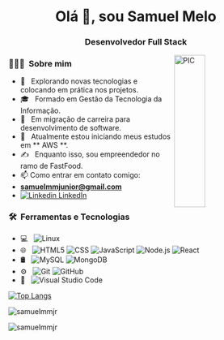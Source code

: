<h1 align = "center"> Olá 👋, sou Samuel Melo </h1>
<h3 align = "center"> Desenvolvedor Full Stack </h3>
<img width = "35%" align="right" alt="PIC" height="300px" src="https://www.pngitem.com/pimgs/m/4-42822_apple-tv-copy-developer-illustration-png-transparent-png.png" />

<h3> 👨🏻‍💻 &nbsp;Sobre mim </h3>

- 🤔 &nbsp; Explorando novas tecnologias e colocando em prática nos projetos.
- 🎓 &nbsp; Formado em Gestão da Tecnologia da Informação.
- 💼 &nbsp; Em migração de carreira para desenvolvimento de software.
- 🌱 &nbsp; Atualmente estou iniciando  meus estudos em ** AWS **.
- ✍️ &nbsp; Enquanto isso, sou empreendedor no ramo de FastFood.
- 📫 Como entrar em contato comigo: 
- **samuelmmjunior@gmail.com**
- [![Linkedin](https://i.stack.imgur.com/gVE0j.png) LinkedIn](https://www.linkedin.com/in/samuelmesquita)

<h3> 🛠 &nbsp;Ferramentas e Tecnologias</h3>

- 💻 &nbsp;
  ![Linux](https://img.shields.io/badge/-Linux-222222?style=flat&logo=linux&logoColor=FCC624)
- 🌐 &nbsp;
  ![HTML5](https://img.shields.io/badge/-HTML5-333333?style=flat&logo=HTML5)
  ![CSS](https://img.shields.io/badge/-CSS-333333?style=flat&logo=CSS3&logoColor=1572B6)
  ![JavaScript](https://img.shields.io/badge/-JavaScript-333333?style=flat&logo=javascript)
  ![Node.js](https://img.shields.io/badge/-Node.js-333333?style=flat&logo=node.js)
  ![React](https://img.shields.io/badge/-React-333333?style=flat&logo=react)
- 🛢 &nbsp;
  ![MySQL](https://img.shields.io/badge/-MySQL-333333?style=flat&logo=mysql)
  ![MongoDB](https://img.shields.io/badge/-MongoDB-333333?style=flat&logo=mongodb)
- ⚙️ &nbsp;
  ![Git](https://img.shields.io/badge/-Git-333333?style=flat&logo=git)
  ![GitHub](https://img.shields.io/badge/-GitHub-333333?style=flat&logo=github)
- 🔧 &nbsp;
  ![Visual Studio Code](https://img.shields.io/badge/-Visual%20Studio%20Code-333333?style=flat&logo=visual-studio-code&logoColor=007ACC)

[![Top Langs](https://github-readme-stats.vercel.app/api/top-langs/?username=samuelmmjr)](https://github.com/anuraghazra/github-readme-stats)

<p> <img align = "center" src = "https://github-readme-stats.vercel.app/api?username=samuelmmjr&show_icons=true&locale=en" alt = "samuelmmjr" /> </p>

<p> <img align = "center" src = "https://github-readme-streak-stats.herokuapp.com/?user=samuelmmjr&" alt = "samuelmmjr" /> </p>

